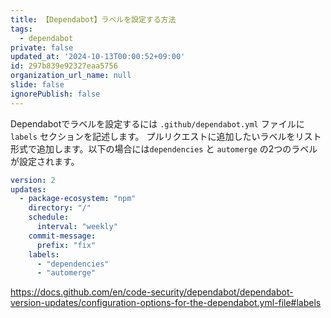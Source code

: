 ```yaml
---
title: 【Dependabot】ラベルを設定する方法
tags:
  - dependabot
private: false
updated_at: '2024-10-13T00:00:52+09:00'
id: 297b839e92327eaa5756
organization_url_name: null
slide: false
ignorePublish: false
---
```

Dependabotでラベルを設定するには `.github/dependabot.yml` ファイルに `labels` セクションを記述します。
プルリクエストに追加したいラベルをリスト形式で追加します。以下の場合には`dependencies` と `automerge` の2つのラベルが設定されます。

```yaml
version: 2
updates:
  - package-ecosystem: "npm"
    directory: "/"
    schedule:
      interval: "weekly"
    commit-message:
      prefix: "fix"
    labels:
      - "dependencies"
      - "automerge"
```

https://docs.github.com/en/code-security/dependabot/dependabot-version-updates/configuration-options-for-the-dependabot.yml-file#labels
